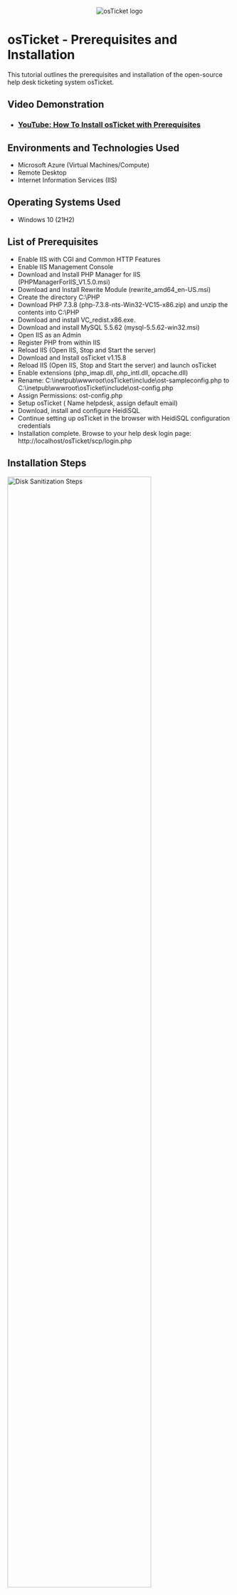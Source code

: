 <p align="center">
<img src="https://i.imgur.com/Clzj7Xs.png" alt="osTicket logo"/>
</p>

<h1>osTicket - Prerequisites and Installation</h1>
This tutorial outlines the prerequisites and installation of the open-source help desk ticketing system osTicket.<br />


<h2>Video Demonstration</h2>

- ### [YouTube: How To Install osTicket with Prerequisites](https://www.youtube.com)

<h2>Environments and Technologies Used</h2>

- Microsoft Azure (Virtual Machines/Compute)
- Remote Desktop
- Internet Information Services (IIS)

<h2>Operating Systems Used </h2>

- Windows 10</b> (21H2)

<h2>List of Prerequisites</h2>

- Enable IIS with CGI and Common HTTP Features
- Enable IIS Management Console
- Download and Install PHP Manager for IIS (PHPManagerForIIS_V1.5.0.msi)
- Download and Install Rewrite Module (rewrite_amd64_en-US.msi)
- Create the directory C:\PHP
- Download PHP 7.3.8 (php-7.3.8-nts-Win32-VC15-x86.zip) and unzip the contents into C:\PHP
- Download and install VC_redist.x86.exe.
- Download and install MySQL 5.5.62 (mysql-5.5.62-win32.msi)
- Open IIS as an Admin
- Register PHP from within IIS
- Reload IIS (Open IIS, Stop and Start the server)
- Download and Install osTicket v1.15.8
- Reload IIS (Open IIS, Stop and Start the server) and launch osTicket
- Enable extensions (php_imap.dll, php_intl.dll, opcache.dll)
- Rename: C:\inetpub\wwwroot\osTicket\include\ost-sampleconfig.php to C:\inetpub\wwwroot\osTicket\include\ost-config.php
- Assign Permissions: ost-config.php
- Setup osTicket ( Name helpdesk, assign default email)
- Download, install and configure HeidiSQL
- Continue setting up osTicket in the browser with HeidiSQL configuration credentials
- Installation complete. Browse to your help desk login page: http://localhost/osTicket/scp/login.php

  

<h2>Installation Steps</h2>

<p>
<img src="https://i.imgur.com/QUegyTk.png" height="80%" width="80%" alt="Disk Sanitization Steps"/>
<p>
Open Control Panel -> programs -> turn Windows Features on or off. Go through the list, locate Internet Information Services and check the box and expand. Expand world wide web services -> Application Development Features -> check the CGI box. Collapse Application Development Features and Expand Common HTTP Features. Make sure all the boxes within it are checked. Go ahead and click on okay and wait for IIS to install successfully.
</p>
<br />

<p>
<img src="https://i.imgur.com/1y73WNS.png" height="80%" width="80%" alt="Disk Sanitization Steps"/>
</p>
<p>
Expand Internet Information Services -> Expand Web Management Tools -> Check the IIS Management Console box
</p>
<br />

<p>
<img src="https://i.imgur.com/EMdThcy.png" height="80%" width="80%" alt="Disk Sanitization Steps"/>
</p>
<p>
Download PHP Manager For IIS (PHPManagerForIIS_V1.5.0.msi). Run the setup and click next through the installation process to install successfully.
</p>
<br />

<p>
<img src="https://i.imgur.com/Xfvu8qo.png" height="80%" width="80%" alt="Disk Sanitization Steps"/>
</p>
<p>
Download Rewrite Module (rewrite_amd64_en-US.msi). Run the setup, agree to the license and click next through the installation process to install successfully.
</p>
<br />

<p>
<img src="https://i.imgur.com/L5y823a.png" height="80%" width="80%" alt="Disk Sanitization Steps"/>
</p>
<p>
Next, open File Explorer and create a PHP directory in drive C. Simply create a new folder in drive C and rename it as PHP.
</p>
<br />

<p>
<img src="https://i.imgur.com/G8EJUxu.png" height="80%" width="80%" alt="Disk Sanitization Steps"/>
</p>
<p>
Download PHP 7.3.8 and unzip the contents into C:\PHP
</p>
<br />

<p>
<img src="https://i.imgur.com/vBX3hrg.png" height="80%" width="80%" alt="Disk Sanitization Steps"/>
</p>
<p>
Download VC redist.x86.exe. Run the installation file and click next through the installation process to install successfully.
</p>
<br />

<p>
<img src="https://i.imgur.com/D8cdI6D.png" height="80%" width="80%" alt="Disk Sanitization Steps"/>
</p>
<p>
Download MySQL 5.5.62 (mysql-5.5.62-win32.msi) and install. Choose a typical setup and run the installation. Launch the Configuration wizard after installation is successful.
</p>
<br />

<p>
<img src="https://i.imgur.com/UnwpAfD.png" height="80%" width="80%" alt="Disk Sanitization Steps"/>
</p>
<p>
In the configuration window, select standard configuration, click next, and check the 'install as Windows service' box.
</p>
<br />

<p>
<img src="https://i.imgur.com/bDoXCND.png" height="80%" width="80%" alt="Disk Sanitization Steps"/>
</p>
<p>
Create a new root password and continue to finish the configuration.
</p>
<br />

<p>
<img src="https://i.imgur.com/A2tMBpL.png" height="80%" width="80%" alt="Disk Sanitization Steps"/>
</p>
<p>
Open IIS as an Administrator
</p>
<br />

<p>
<img src="https://i.imgur.com/k4BNVnj.png" height="80%" width="80%" alt="Disk Sanitization Steps"/>
</p>
<p>
Register PHP from within IIS. Open IIS and locate PHP Manager in the window. Click on it to open and click on 'Register new PHP version'
</p>
<br />

<p>
<img src="https://i.imgur.com/DJmEXEB.png" height="80%" width="80%" alt="Disk Sanitization Steps"/>
</p>
<p>
Lorem ipsum dolor sit amet, consectetur adipiscing elit, sed do eiusmod tempor incididunt ut labore et dolore magna aliqua. Ut enim ad minim veniam, quis nostrud exercitation ullamco laboris nisi ut aliquip ex ea commodo consequat. Duis aute irure dolor in reprehenderit in voluptate velit esse cillum dolore eu fugiat nulla pariatur.
</p>
<br />

<p>
<img src="https://i.imgur.com/DJmEXEB.png" height="80%" width="80%" alt="Disk Sanitization Steps"/>
</p>
<p>
Lorem ipsum dolor sit amet, consectetur adipiscing elit, sed do eiusmod tempor incididunt ut labore et dolore magna aliqua. Ut enim ad minim veniam, quis nostrud exercitation ullamco laboris nisi ut aliquip ex ea commodo consequat. Duis aute irure dolor in reprehenderit in voluptate velit esse cillum dolore eu fugiat nulla pariatur.
</p>
<br />

<p>
<img src="https://i.imgur.com/DJmEXEB.png" height="80%" width="80%" alt="Disk Sanitization Steps"/>
</p>
<p>
Lorem ipsum dolor sit amet, consectetur adipiscing elit, sed do eiusmod tempor incididunt ut labore et dolore magna aliqua. Ut enim ad minim veniam, quis nostrud exercitation ullamco laboris nisi ut aliquip ex ea commodo consequat. Duis aute irure dolor in reprehenderit in voluptate velit esse cillum dolore eu fugiat nulla pariatur.
</p>
<br />

